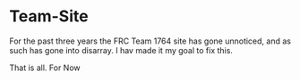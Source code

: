 # Team-Site
For the past three years the FRC Team 1764 site has gone unnoticed, and as such has gone into disarray.
I hav made it my goal to fix this.

That is all.
 For Now